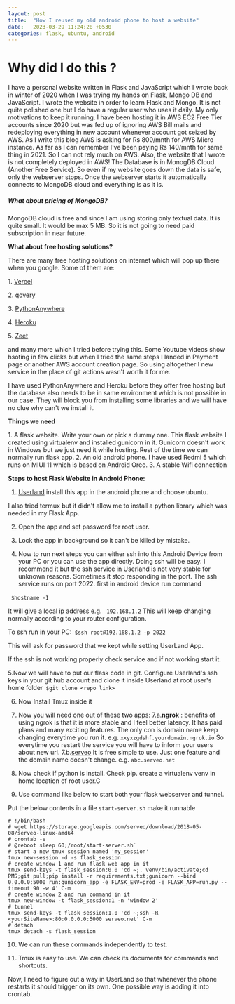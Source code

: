 ```yaml
---
layout: post
title:  "How I reused my old android phone to host a website"
date:   2023-03-29 11:24:28 +0530
categories: flask, ubuntu, android
---
```

# Why did I do this ?

I have a personal website written in Flask and JavaScript which I wrote back in winter of 2020 when I was trying my hands on Flask, Mongo DB and JavaScript.
I wrote the website in order to learn Flask and Mongo. It is not quite polished one but I do have a regular user who uses it daily. My only motivations to keep it running. 
I have been hosting it in AWS EC2 Free Tier accounts since 2020 but was fed up of ignoring AWS Bill mails and redeploying everything in new account whenever account got seized by AWS.
As I write this blog AWS is asking for Rs 800/mnth for AWS Micro instance. As far as I can remember I've been paying Rs 140/mnth for same thing in 2021. So I can not rely much on AWS.
Also, the website that I wrote is not completely deployed in AWS! The Database is in MonogDB Cloud (Another Free Service). So even if my website goes down the data is safe, only the webserver stops. 
Once the webserver starts it automatically connects to MongoDB cloud and everything is as it is. 

##### What about pricing of MongoDB?

MongoDB cloud is free and since I am using storing only textual data. It is quite small. It would be max 5 MB. So it is not going to need paid subscription in near future.

**What about free hosting solutions?**

T﻿here are many free hosting solutions on internet which will pop up there when you google. Some of them are: 

1﻿. [Vercel](https://www.qovery.com/)

2﻿. [qovery](https://www.qovery.com/)

3﻿. [PythonAnywhere](https://www.pythonanywhere.com/)

4﻿. [Heroku](https://www.heroku.com/)

5﻿. [Zeet](https://zeet.co/)

a﻿nd many more which I tried before trying this. Some Youtube videos show hsoting in few clicks but when I tried the same steps I landed in Payment page or another AWS account creation page. So using altogether I new service in the place of git actions wasn't worth it for me. 

I﻿ have used PythonAnywhere and Heroku before they offer free hosting but the database also needs to be in same environment which is not possible in our case.
T﻿hey will block you from installing some libraries and we will have no clue why can't we install it. 

**Things we need** 

1﻿. A flask website. Write your own or pick a dummy one.  This flask website I created using virtualenv and installed gunicorn in it. Gunicorn doesn't work in Windows but we just need it while hosting. Rest of the time we can normally run flask app.
2﻿. An old android phone. I have used Redmi 5 which runs on MIUI 11 which is based on Android Oreo. 
3﻿. A stable Wifi connection

**Steps to host Flask Website in Android Phone:**

1. [Userland](https://play.google.com/store/apps/details?id=tech.ula&hl=en&gl=US&pli=1) install this app in the android phone and choose ubuntu.

I also tried termux but it didn't allow me to install a python library which was needed in my Flask App. 

2. Open the app and set password for root user.

3. Lock the app in background so it can't be killed by mistake.

4. Now to run next steps you can either ssh into this Android Device from your PC or you can use the app directly. Doing ssh will be easy. I recommend it but the ssh service in Userland is not very stable for unknown reasons. Sometimes it stop responding in the port. 
The ssh service runs on port 2022.
first in android device run command 

`
$hostname -I`﻿

It will give a local ip address e.g. `
192.168.1.2`﻿
This will keep changing normally according to your router configuration. 

To ssh run in your PC:`
$ssh root@192.168.1.2 -p 2022`﻿

This will ask for password that we kept while setting UserLand App.

If the ssh is not working properly check service and if not working start it. 

5.Now we will have to put our flask code in git. Configure Userland's ssh keys in your git hub account and clone it inside Userland at root user's home folder`
$git clone <repo link>`﻿

6. Now Install Tmux inside it

7. Now you will need one out of these two apps:
        7.a.**ngrok** : benefits of using ngrok is that it is more stable and I feel better latency. It has paid plans and many exciting features. The only con is domain name keep changing everytime you run it. 
e.g. `xxyxzgdshf.yourdomain.ngrok.io` 
So everytime you restart the service you will have to inform your users about new url.
       7.b.[serveo](http://serveo.net/) It is free simple to use. Just one feature and the domain name doesn't change.
e.g. `abc.serveo.net`

8. Now check if python is install. Check pip. create a virtualenv venv in home location of root user.C

9. Use command like below to start both your flask webserver and tunnel.

Put the below contents in a file `start-server.sh`  make it runnable

```shell
# !/bin/bash
# wget https://storage.googleapis.com/serveo/download/2018-05-08/serveo-linux-amd64
# crontab -e
# @reboot sleep 60;/root/start-server.sh`
# start a new tmux session named 'my_session'
tmux new-session -d -s flask_session
# create window 1 and run flask web app in it
tmux send-keys -t flask_session:0.0 'cd ~;. venv/bin/activate;cd PMS;git pull;pip install -r requirements.txt;gunicorn --bind 0.0.0.0:5000 run:gunicorn_app -e FLASK_ENV=prod -e FLASK_APP=run.py --timeout 90 -w 4' C-m
# create window 2 and run command in it
tmux new-window -t flask_session:1 -n 'window 2'
# tunnel
tmux send-keys -t flask_session:1.0 'cd ~;ssh -R <y﻿ourSiteName>:80:0.0.0.0:5000 serveo.net' C-m
# detach
tmux detach -s flask_session
```



10. We can run these commands independently to test.

11. Tmux is easy to use. We can check its documents for commands and shortcuts.

Now, I need to figure out a way in UserLand so that whenever the phone restarts it should trigger on its own. One possible way is adding it into crontab.


